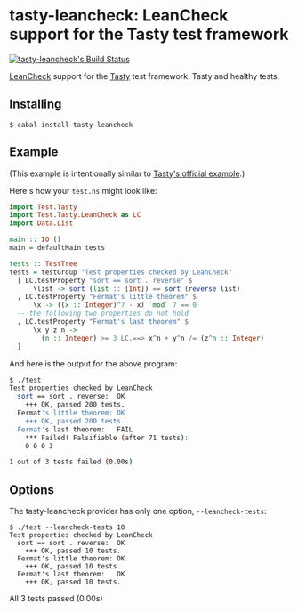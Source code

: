 tasty-leancheck: LeanCheck support for the Tasty test framework
===============================================================

[![tasty-leancheck's Build Status][build-status]][build-log]

[LeanCheck] support for the [Tasty] test framework.
Tasty and healthy tests.


Installing
----------

    $ cabal install tasty-leancheck


Example
-------

(This example is intentionally similar to [Tasty's official example].)

Here's how your `test.hs` might look like:

```haskell
import Test.Tasty
import Test.Tasty.LeanCheck as LC
import Data.List

main :: IO ()
main = defaultMain tests

tests :: TestTree
tests = testGroup "Test properties checked by LeanCheck"
  [ LC.testProperty "sort == sort . reverse" $
      \list -> sort (list :: [Int]) == sort (reverse list)
  , LC.testProperty "Fermat's little theorem" $
      \x -> ((x :: Integer)^7 - x) `mod` 7 == 0
  -- the following two properties do not hold
  , LC.testProperty "Fermat's last theorem" $
      \x y z n ->
        (n :: Integer) >= 3 LC.==> x^n + y^n /= (z^n :: Integer)
  ]
```

And here is the output for the above program:

```sh
$ ./test
Test properties checked by LeanCheck
  sort == sort . reverse:  OK
    +++ OK, passed 200 tests.
  Fermat's little theorem: OK
    +++ OK, passed 200 tests.
  Fermat's last theorem:   FAIL
    *** Failed! Falsifiable (after 71 tests):
    0 0 0 3

1 out of 3 tests failed (0.00s)
```


Options
-------

The tasty-leancheck provider has only one option, `--leancheck-tests`:

	$ ./test --leancheck-tests 10
	Test properties checked by LeanCheck
      sort == sort . reverse:  OK
        +++ OK, passed 10 tests.
      Fermat's little theorem: OK
        +++ OK, passed 10 tests.
      Fermat's last theorem:   OK
        +++ OK, passed 10 tests.

All 3 tests passed (0.00s)


[Tasty's official example]: https://github.com/feuerbach/tasty#example
[Tasty]:     https://github.com/feuerbach/tasty
[LeanCheck]: https://github.com/rudymatela/leancheck

[build-status]: https://travis-ci.org/rudymatela/tasty-leancheck.svg?branch=master
[build-log]:    https://travis-ci.org/rudymatela/tasty-leancheck
